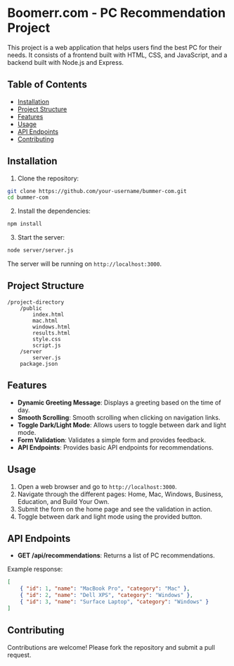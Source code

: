 # Boomerr.com - PC Recommendation Project

This project is a web application that helps users find the best PC for their needs. It consists of a frontend built with HTML, CSS, and JavaScript, and a backend built with Node.js and Express.

## Table of Contents
- [Installation](#installation)
- [Project Structure](#project-structure)
- [Features](#features)
- [Usage](#usage)
- [API Endpoints](#api-endpoints)
- [Contributing](#contributing)

## Installation

1. Clone the repository:

```sh
git clone https://github.com/your-username/bummer-com.git
cd bummer-com
```

2. Install the dependencies:

```sh
npm install
```

3. Start the server:

```sh
node server/server.js
```

The server will be running on `http://localhost:3000`.

## Project Structure

```
/project-directory
    /public
        index.html
        mac.html
        windows.html
        results.html
        style.css
        script.js
    /server
        server.js
    package.json
```

## Features

- **Dynamic Greeting Message**: Displays a greeting based on the time of day.
- **Smooth Scrolling**: Smooth scrolling when clicking on navigation links.
- **Toggle Dark/Light Mode**: Allows users to toggle between dark and light mode.
- **Form Validation**: Validates a simple form and provides feedback.
- **API Endpoints**: Provides basic API endpoints for recommendations.

## Usage

1. Open a web browser and go to `http://localhost:3000`.
2. Navigate through the different pages: Home, Mac, Windows, Business, Education, and Build Your Own.
3. Submit the form on the home page and see the validation in action.
4. Toggle between dark and light mode using the provided button.

## API Endpoints

- **GET /api/recommendations**: Returns a list of PC recommendations.

Example response:

```json
[
    { "id": 1, "name": "MacBook Pro", "category": "Mac" },
    { "id": 2, "name": "Dell XPS", "category": "Windows" },
    { "id": 3, "name": "Surface Laptop", "category": "Windows" }
]
```

## Contributing

Contributions are welcome! Please fork the repository and submit a pull request.
